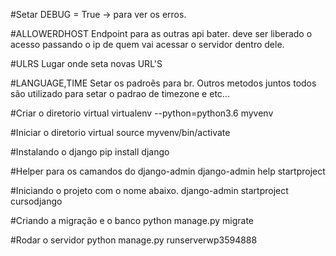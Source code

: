 #Setar 
DEBUG = True -> para ver os erros.

#ALLOWERDHOST
Endpoint para as outras api bater. deve ser liberado o acesso passando o ip de quem vai acessar
o servidor dentro dele.

#ULRS
Lugar onde seta novas URL'S

#LANGUAGE,TIME
Setar os padroẽs para br. Outros metodos juntos todos são utilizado para setar o padrao de
timezone e etc...

#Criar o diretorio virtual
virtualenv --python=python3.6 myvenv

#Iniciar o diretorio virtual
source myvenv/bin/activate

#Instalando o django
pip install django

#Helper para os camandos do django-admin
django-admin help startproject

#Iniciando o projeto com o nome abaixo.
django-admin startproject cursodjango 

#Criando a migração e o banco
python manage.py migrate

#Rodar o servidor
python manage.py runserverwp3594888
